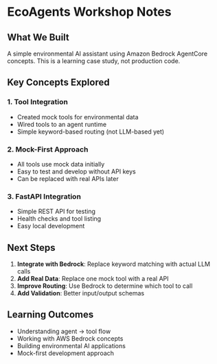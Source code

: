 # EcoAgents Workshop Notes

## What We Built

A simple environmental AI assistant using Amazon Bedrock AgentCore concepts. This is a learning case study, not production code.

## Key Concepts Explored

### 1. Tool Integration

- Created mock tools for environmental data
- Wired tools to an agent runtime
- Simple keyword-based routing (not LLM-based yet)

### 2. Mock-First Approach

- All tools use mock data initially
- Easy to test and develop without API keys
- Can be replaced with real APIs later

### 3. FastAPI Integration

- Simple REST API for testing
- Health checks and tool listing
- Easy local development

## Next Steps

1. **Integrate with Bedrock**: Replace keyword matching with actual LLM calls
2. **Add Real Data**: Replace one mock tool with a real API
3. **Improve Routing**: Use Bedrock to determine which tool to call
4. **Add Validation**: Better input/output schemas

## Learning Outcomes

- Understanding agent → tool flow
- Working with AWS Bedrock concepts
- Building environmental AI applications
- Mock-first development approach
